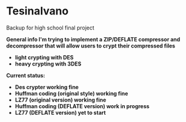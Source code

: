 # TesinaIvano
Backup for high school final project

<b>General info<b>
I'm trying to implement a ZIP/DEFLATE compressor and decompressor that will allow users to crypt their compressed files
- light crypting with DES
- heavy crypting with 3DES

<b>Current status: <b>
<ul>
  <li>Des crypter working fine</li>
  <li>Huffman coding (original style) working fine</li>
  <li>LZ77 (original version) working fine</li>
  <li>Huffman coding (DEFLATE version) work in progress</li>
  <li>LZ77 (DEFLATE version) yet to start</li>
 </ul>
